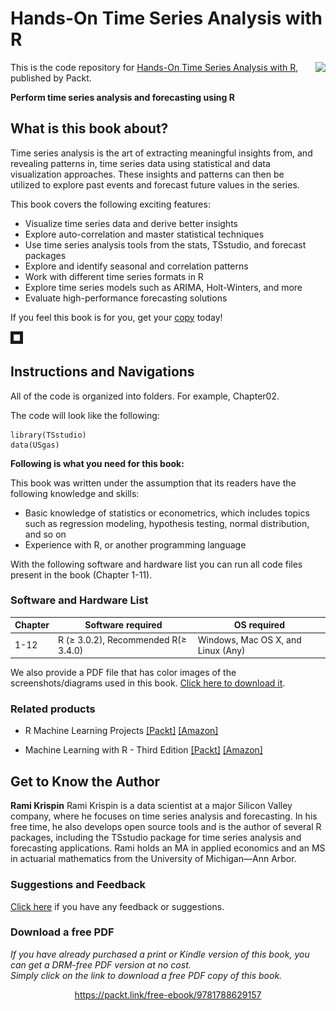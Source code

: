 


# Hands-On Time Series Analysis with R
<a href="https://www2.packtpub.com/big-data-and-business-intelligence/hands-time-series-analysis-r?utm_source=github&utm_medium=repository&utm_campaign=9781788629157"><img src="https://packt-type-cloud.s3.amazonaws.com/uploads/sites/2205/2019/05/cover.png" height="256px" align="right"></a>

This is the code repository for [Hands-On Time Series Analysis with R](https://www2.packtpub.com/big-data-and-business-intelligence/hands-time-series-analysis-r?utm_source=github&utm_medium=repository&utm_campaign=9781788629157), published by Packt.

**Perform time series analysis and forecasting using R**

## What is this book about?
Time series analysis is the art of extracting meaningful insights from, and revealing patterns in, time series data using statistical and data visualization approaches. These insights and patterns can then be utilized to explore past events and forecast future values in the series.

This book covers the following exciting features:
* Visualize time series data and derive better insights
* Explore auto-correlation and master statistical techniques
* Use time series analysis tools from the stats, TSstudio, and forecast packages
* Explore and identify seasonal and correlation patterns
* Work with different time series formats in R
* Explore time series models such as ARIMA, Holt-Winters, and more
* Evaluate high-performance forecasting solutions

If you feel this book is for you, get your [copy](https://www.amazon.com/dp/1788629159) today!

<a href="https://www.packtpub.com/?utm_source=github&utm_medium=banner&utm_campaign=GitHubBanner"><img src="https://raw.githubusercontent.com/PacktPublishing/GitHub/master/GitHub.png" 
alt="https://www.packtpub.com/" border="5" /></a>


## Instructions and Navigations
All of the code is organized into folders. For example, Chapter02.

The code will look like the following:
```
library(TSstudio)
data(USgas)
```

**Following is what you need for this book:**

This book was written under the assumption that its readers have the following knowledge
and skills:
* Basic knowledge of statistics or econometrics, which includes topics such as regression modeling, hypothesis testing, normal distribution, and so on
* Experience with R, or another programming language

With the following software and hardware list you can run all code files present in the book (Chapter 1-11).

### Software and Hardware List

| Chapter  | Software required                   | OS required                        |
| -------- | ------------------------------------| -----------------------------------|
| 1-12    | R (≥ 3.0.2), Recommended R(≥ 3.4.0)| Windows, Mac OS X, and Linux (Any) |

We also provide a PDF file that has color images of the screenshots/diagrams used in this book. [Click here to download it](https://www.packtpub.com/sites/default/files/downloads/9781788629157_ColorImages.pdf).
### Related products
* R Machine Learning Projects [[Packt]](https://www2.packtpub.com/big-data-and-business-intelligence/r-machine-learning-projects?utm_source=github&utm_medium=repository&utm_campaign=9781789807943) [[Amazon]](https://www.amazon.com/dp/B07KJDL5Y9)

* Machine Learning with R - Third Edition [[Packt]](https://www.packtpub.com/big-data-and-business-intelligence/machine-learning-r-third-edition?utm_source=github&utm_medium=repository&utm_campaign=9781788295864) [[Amazon]](https://www.amazon.com/dp/1788295862)

## Get to Know the Author
**Rami Krispin**
Rami Krispin is a data scientist at a major Silicon Valley company, where he focuses on time series analysis and forecasting. In his free time, he also develops open source tools and is the author of several R packages, including the TSstudio package for time series analysis and forecasting applications. Rami holds an MA in applied economics and an MS in actuarial mathematics from the University of Michigan—Ann Arbor.

### Suggestions and Feedback
[Click here](https://docs.google.com/forms/d/e/1FAIpQLSdy7dATC6QmEL81FIUuymZ0Wy9vH1jHkvpY57OiMeKGqib_Ow/viewform) if you have any feedback or suggestions.
### Download a free PDF

 <i>If you have already purchased a print or Kindle version of this book, you can get a DRM-free PDF version at no cost.<br>Simply click on the link to download a free PDF copy of this book.</i>
<p align="center"> <a href="https://packt.link/free-ebook/9781788629157">https://packt.link/free-ebook/9781788629157 </a> </p>